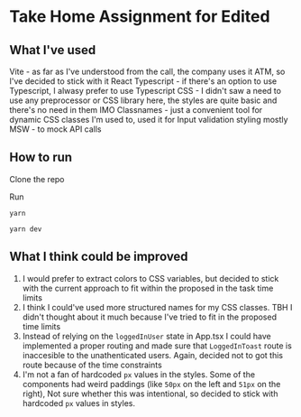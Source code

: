 # Take Home Assignment for Edited

## What I've used

Vite - as far as I've understood from the call, the company uses it ATM, so I've decided to stick with it
React
Typescript - if there's an option to use Typescript, I alwasy prefer to use Typescript
CSS - I didn't saw a need to use any preprocessor or CSS library here, the styles are quite basic and there's no need in them IMO
Classnames - just a convenient tool for dynamic CSS classes I'm used to, used it for Input validation styling mostly
MSW - to mock API calls

## How to run

Clone the repo

Run

```
yarn

yarn dev
```

## What I think could be improved

1. I would prefer to extract colors to CSS variables, but decided to stick with the current approach to fit within the proposed in the task time limits
2. I think I could've used more structured names for my CSS classes. TBH I didn't thought about it much because I've tried to fit in the proposed time limits
3. Instead of relying on the `loggedInUser` state in App.tsx I could have implemented a proper routing and made sure that `LoggedInToast` route is inaccesible to the unathenticated users. Again, decided not to got this route because of the time constraints
4. I'm not a fan of hardcoded `px` values in the styles. Some of the components had weird paddings (like `50px` on the left and `51px` on the right), Not sure whether this was intentional, so decided to stick with hardcoded `px` values in styles.

